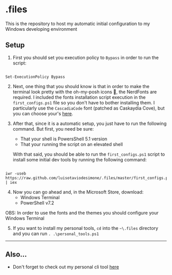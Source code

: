 # .files

This is the repository to host my automatic initial configuration to my Windows developing environment

## Setup
1. First you should set you execution policy to `Bypass` in order to run the script:
```

Set-ExecutionPolicy Bypass

```
2. Next, one thing that you should know is that in order to make the terminal look pretty with the oh-my-posh icons 💅, the NerdFonts are required. I included the fonts installation script execution in the `first_configs.ps1` file so you don't have to bother installing them. I particularly use the `CascadiaCode` font (patched as Caskaydia Cove), but you can choose your's [here](https://github.com/ryanoasis/nerd-fonts/releases).

3. After that, since it is a automatic setup, you just have to run the following command. But first, you need be sure:

    - That your shell is PowersShell 5.1 version
    - That your running the script on an elevated shell

    With that said, you should be able to run the `first_configs.ps1` script to install some initial dev tools by running the following command:
```

iwr -useb https://raw.github.com/luisotaviodesimone/.files/master/first_configs.ps1 | iex

```
4. Now you can go ahead and, in the Microsoft Store, download:
    - Windows Terminal
    - PowerShell v7.2

OBS: In order to use the fonts and the themes you should configure your Windows Terminal

5. If you want to install my personal tools, `cd` into the `~\.files` directory and you can run `. .\personal_tools.ps1`

---

## Also...

- Don't forget to check out my personal cli tool [here](https://github.com/luisotaviodesimone/my-powershell-cli)